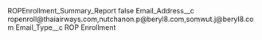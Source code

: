 <?xml version="1.0" encoding="UTF-8"?>
<CustomMetadata xmlns="http://soap.sforce.com/2006/04/metadata" xmlns:xsi="http://www.w3.org/2001/XMLSchema-instance" xmlns:xsd="http://www.w3.org/2001/XMLSchema">
    <label>ROPEnrollment_Summary_Report</label>
    <protected>false</protected>
    <values>
        <field>Email_Address__c</field>
        <value xsi:type="xsd:string">ropenroll@thaiairways.com,nutchanon.p@beryl8.com,somwut.j@beryl8.com</value>
    </values>
    <values>
        <field>Email_Type__c</field>
        <value xsi:type="xsd:string">ROP Enrollment</value>
    </values>
</CustomMetadata>

